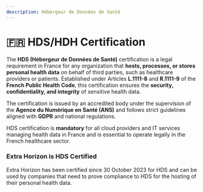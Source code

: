 ```yaml
---
description: Hébergeur de Données de Santé
---
```


# 🇫🇷 HDS/HDH Certification

The **HDS (Hébergeur de Données de Santé)** certification is a legal requirement in France for any organization that **hosts, processes, or stores personal health data** on behalf of third parties, such as healthcare providers or patients. Established under Articles **L.1111-8** and **R.1111-9** of the **French Public Health Code**, this certification ensures the **security, confidentiality, and integrity** of sensitive health data.

The certification is issued by an accredited body under the supervision of the **Agence du Numérique en Santé (ANS)** and follows strict guidelines aligned with **GDPR** and national regulations.

HDS certification is **mandatory** for all cloud providers and IT services managing health data in France and is essential to operate legally in the French healthcare sector.

### Extra Horizon is HDS Certified

Extra Horizon has been certified since 30 October 2023 for HDS and can be used by companies that need to prove compliance to HDS for the hosting of their personal health data.
